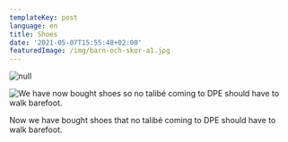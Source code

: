 ```yaml
---
templateKey: post
language: en
title: Shoes
date: '2021-05-07T15:55:48+02:00'
featuredImage: /img/barn-och-skor-a1.jpg
---
```

![null](/img/barn-och-skor-a1.jpg)

![We have now bought shoes so no talibé coming to DPE should have to walk barefoot.](/img/barn-och-skor-a1.jpg)

Now we have bought shoes that no talibé coming to DPE should have to walk barefoot.
